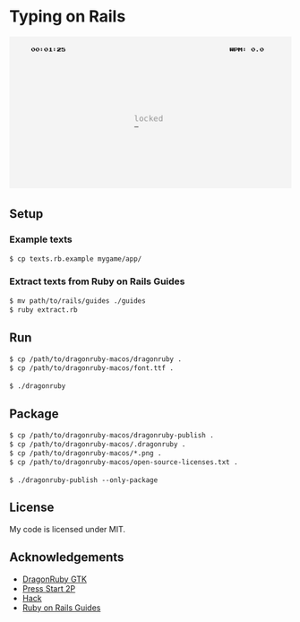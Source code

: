# Typing on Rails

![](/demo.gif)

## Setup

### Example texts

```
$ cp texts.rb.example mygame/app/
```

### Extract texts from Ruby on Rails Guides

```
$ mv path/to/rails/guides ./guides
$ ruby extract.rb
```

## Run


```
$ cp /path/to/dragonruby-macos/dragonruby .
$ cp /path/to/dragonruby-macos/font.ttf .

$ ./dragonruby
```

## Package

```
$ cp /path/to/dragonruby-macos/dragonruby-publish .
$ cp /path/to/dragonruby-macos/.dragonruby .
$ cp /path/to/dragonruby-macos/*.png .
$ cp /path/to/dragonruby-macos/open-source-licenses.txt .

$ ./dragonruby-publish --only-package
```

## License

My code is licensed under MIT.

## Acknowledgements

- [DragonRuby GTK](https://dragonruby.itch.io/dragonruby-gtk)
- [Press Start 2P](https://fonts.google.com/specimen/Press+Start+2P)
- [Hack](https://github.com/source-foundry/Hack)
- [Ruby on Rails Guides](https://guides.rubyonrails.org/)
